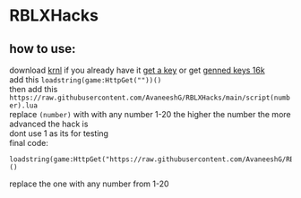 # RBLXHacks

## how to use:
download [krnl](https://cb.run/G4Zf) if you already have it [get a key](https://cb.run/zKVn) or get [genned keys 16k](https://cb.run/6Hgb)  
add this `loadstring(game:HttpGet(""))()`  
then add this `https://raw.githubusercontent.com/AvaneeshG/RBLXHacks/main/script(number).lua`  
replace `(number)` with with any number 1-20 the higher the number the more advanced the hack is  
dont use 1 as its for testing  
final code:  
```
loadstring(game:HttpGet("https://raw.githubusercontent.com/AvaneeshG/RBLXHacks/main/script1.lua"))()
```
replace the one with any number from 1-20  
